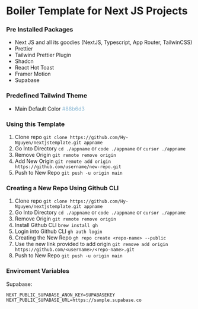 # Boiler Template for Next JS Projects

### Pre Installed Packages

- Next JS and all its goodies (NextJS, Typescript, App Router, TailwinCSS)
- Prettier
- Tailwind Prettier Plugin
- Shadcn
- React Hot Toast
- Framer Motion
- Supabase

### Predefined Tailwind Theme

- Main
  Default Color <span style="color: #88b6d3;">#88b6d3</span>

### Using this Template

1. Clone repo
   `git clone https://github.com/Hy-Nguyen/nextjstemplate.git appname `
2. Go Into Directory
   `cd ./appname`
   or
   `code ./appname`
   or
   `cursor ./appname`
3. Remove Origin
   `git remote remove origin`
4. Add New Origin
   `git remote add origin https://github.com/username/new-repo.git`
5. Push to New Repo
   `git push -u origin main`

### Creating a New Repo Using Github CLI

1. Clone repo
   `git clone https://github.com/Hy-Nguyen/nextjstemplate.git appname `
2. Go Into Directory
   `cd ./appname`
   or
   `code ./appname`
   or
   `cursor ./appname`
3. Remove Origin
   `git remote remove origin`
4. Install Github CLI
   `brew install gh`
5. Login into Github CLI
   `gh auth login`
6. Creating the New Repo
   `gh repo create <repo-name> --public`
7. Use the new link provided to add origin
   `git remove add origin https://github.com/<username>/<repo-name>.git`
8. Push to New Repo
   `git push -u origin main`

### Enviroment Variables

Supabase:

`NEXT_PUBLIC_SUPABASE_ANON_KEY=SUPABASEKEY`
`NEXT_PUBLIC_SUPABASE_URL=https://sample.supabase.co`
